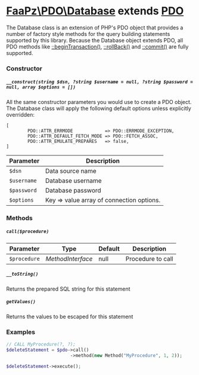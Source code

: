 # [FaaPz\PDO\Database]() extends [PDO](https://www.php.net/manual/en/class.pdo.php)

The Database class is an extension of PHP's PDO object that provides a number of factory style methods for the query
building statements supported by this library.  Because the Database object extends PDO, all PDO methods like
[::beginTransaction()](https://www.php.net/manual/en/pdo.begintransaction.php),
[::rollBack()](https://www.php.net/manual/en/pdo.rollback.php) and
[::commit()](https://www.php.net/manual/en/pdo.commit.php) are fully supported.

### Constructor

##### `__construct(string $dsn, ?string $username = null, ?string $password = null, array $options = [])`

All the same constructor parameters you would use to create a PDO object.  The Database class will apply the following
default options unless explicitly overridden:

    [
            PDO::ATTR_ERRMODE            => PDO::ERRMODE_EXCEPTION,
            PDO::ATTR_DEFAULT_FETCH_MODE => PDO::FETCH_ASSOC,
            PDO::ATTR_EMULATE_PREPARES   => false,
    ]

Parameter    | Description
------------ | ----------------------------
`$dsn`       | Data source name
`$username`  | Database username
`$password`  | Database password
`$options`   | Key => value array of connection options.

### Methods

##### `call($procedure)`

Parameter     | Type              | Default  | Description
------------- | ----------------- | -------- | -----------
`$procedure`  | *MethodInterface* | null     | Procedure to call

##### `__toString()`
Returns the prepared SQL string for this statement

##### `getValues()`
Returns the values to be escaped for this statement

### Examples

```php
// CALL MyProcedure(?, ?);
$deleteStatement = $pdo->call()
                        ->method(new Method("MyProcedure", 1, 2));

$deleteStatement->execute();
```
